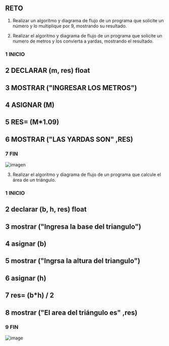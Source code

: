 ## RETO
1. Realizar un algoritmo y diagrama de flujo de un programa que solicite un número y lo multiplique por 9, mostrando su resultado.
   
    

2. Realizar el algoritmo y diagrama de flujo de un programa que solicite un numero de metros y los convierta a yardas, mostrando el resultado.

### 1 INICIO
## 2 DECLARAR (m, res) float
## 3 MOSTRAR ("INGRESAR LOS METROS")
## 4 ASIGNAR (M)
## 5 RES= (M*1.09)
## 6 MOSTRAR ("LAS YARDAS SON" ,RES)
### 7 FIN
![imagen](https://user-images.githubusercontent.com/104279743/167272552-78e5b719-d9ba-4b65-bee3-4273b798c97e.png)

  
    


3. Realizar el algoritmo y diagrama de flujo de un programa que calcule el área de un triángulo.

 ### 1 INICIO
 ## 2 declarar (b, h, res) float
 ## 3 mostrar ("Ingresa la base del triangulo")
 ## 4 asignar (b)
 ## 5 mostrar ("Ingrsa la altura del triangulo")
 ## 6 asignar (h)
 ## 7 res= (b*h) / 2
 ## 8 mostrar ("El area del triángulo es" ,res)
 ### 9 FIN
![image](https://user-images.githubusercontent.com/104279743/167318480-4e1ea35e-57c2-4930-be2b-7b0e50657841.png)
